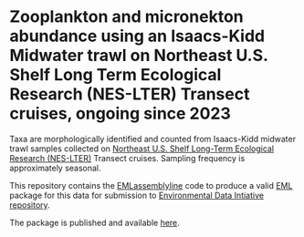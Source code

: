 # Zooplankton and micronekton abundance using an Isaacs-Kidd Midwater trawl on Northeast U.S. Shelf Long Term Ecological Research (NES-LTER) Transect cruises, ongoing since 2023
Taxa are morphologically identified and counted from Isaacs-Kidd midwater trawl samples collected on [Northeast U.S. Shelf Long-Term Ecological Research (NES-LTER)](https://nes-lter.whoi.edu) Transect cruises. Sampling frequency is approximately seasonal. 

This repository contains the [EMLassemblyline](https://github.com/EDIorg/EMLassemblyline#readme) code to produce a valid [EML](https://eml.ecoinformatics.org/) package for this data for submission to [Environmental Data Intiative repository](https://portal.edirepository.org/nis/home.jsp).

The package is published and available [here](https://portal.edirepository.org/nis/mapbrowse?packageid=knb-lter-nes.23.1).

